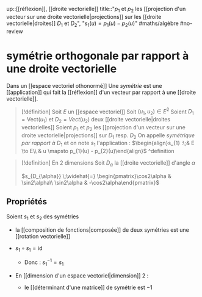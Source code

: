 up::[[réflexion]], [[droite vectorielle]]
title::"$p_{1}$ et $p_{2}$ les [[projection d'un vecteur sur une droite vectorielle|projections]] sur les [[droite vectorielle|droites]] $D_{1}$ et $D_{2}$", "$s_{1}(u) = p_{1}(u)-p_{2}(u)$"
#maths/algèbre #no-review 
# symétrie orthogonale par rapport à une droite vectorielle
Dans un [[espace vectoriel othonormé]]
Une *symétrie* est une [[application]] qui fait la [[réflexion]] d'un vecteur par rapport à une [[droite vectorielle]].


> [!définition]
> Soit $E$ un [[espace vectoriel]]
> Soit $(u_{1}, u_{2}) \in E^{2}$
> Soient $D_{1}=\mathrm{Vect}(u_{1})$ et $D_{2}=Vect(u_{2})$ deux [[droite vectorielle|droites vectorielles]]
> Soient $p_{1}$ et $p_{2}$ les [[projection d'un vecteur sur une droite vectorielle|projections]] sur $D_{1}$ resp. $D_{2}$
> On appelle _symétrique par rapport à_ $D_{1}$ et on note $s_{1}$ l'application :
> $\begin{align}s_{1} :\;& E \to E\\ & u \mapsto p_{1}(u) - p_{2}(u)\end{align}$
^definition

> [!definition] En 2 dimensions
> Soit $D_{\alpha}$ la [[droite vectorielle]] d'angle $\alpha$
> 
> $s_{D_{\alpha}} \;\widehat{=} \begin{pmatrix}\cos2\alpha & \sin2\alpha\\ \sin2\alpha & -\cos2\alpha\end{pmatrix}$


## Propriétés
Soient $s_{1}$ et $s_{2}$ des symétries

 - la [[composition de fonctions|composée]] de deux symétries est une [[rotation vectorielle]]
 - $s_{1} \circ s_{1} = \mathrm{id}$
     - Donc : $s_{1}^{-1} = s_{1}$


 - En [[dimension d'un espace vectoriel|dimension]] 2 :
     - le [[déterminant d'une matrice]] de symétrie est $-1$


